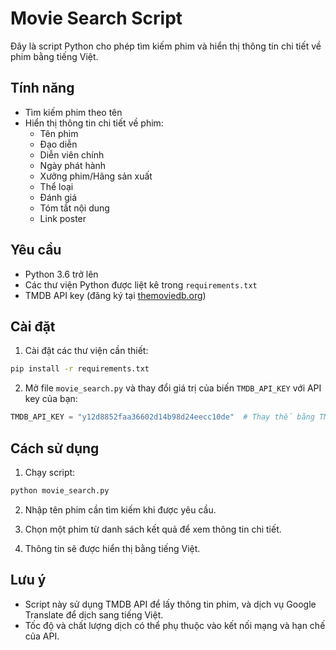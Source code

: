 # Movie Search Script

Đây là script Python cho phép tìm kiếm phim và hiển thị thông tin chi tiết về phim bằng tiếng Việt.

## Tính năng

- Tìm kiếm phim theo tên
- Hiển thị thông tin chi tiết về phim:
  - Tên phim
  - Đạo diễn
  - Diễn viên chính
  - Ngày phát hành
  - Xưởng phim/Hãng sản xuất
  - Thể loại
  - Đánh giá
  - Tóm tắt nội dung
  - Link poster

## Yêu cầu

- Python 3.6 trở lên
- Các thư viện Python được liệt kê trong `requirements.txt`
- TMDB API key (đăng ký tại [themoviedb.org](https://www.themoviedb.org/settings/api))

## Cài đặt

1. Cài đặt các thư viện cần thiết:

```bash
pip install -r requirements.txt
```

2. Mở file `movie_search.py` và thay đổi giá trị của biến `TMDB_API_KEY` với API key của bạn:

```python
TMDB_API_KEY = "y12d8852faa36602d14b98d24eecc10de"  # Thay thế bằng TMDB API key của bạn
```

## Cách sử dụng

1. Chạy script:

```bash
python movie_search.py
```

2. Nhập tên phim cần tìm kiếm khi được yêu cầu.

3. Chọn một phim từ danh sách kết quả để xem thông tin chi tiết.

4. Thông tin sẽ được hiển thị bằng tiếng Việt.

## Lưu ý

- Script này sử dụng TMDB API để lấy thông tin phim, và dịch vụ Google Translate để dịch sang tiếng Việt.
- Tốc độ và chất lượng dịch có thể phụ thuộc vào kết nối mạng và hạn chế của API. 